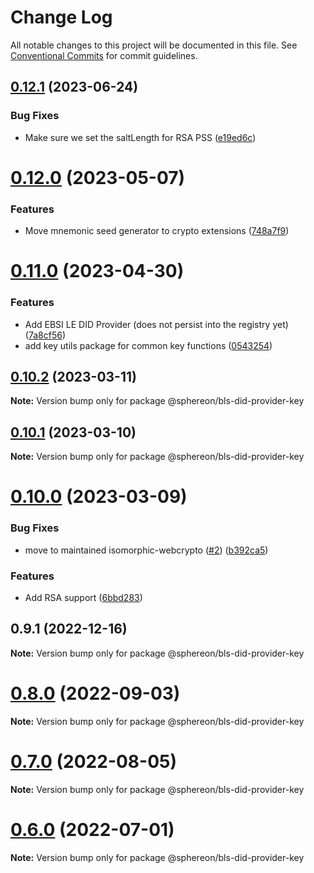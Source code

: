 # Change Log

All notable changes to this project will be documented in this file.
See [Conventional Commits](https://conventionalcommits.org) for commit guidelines.

## [0.12.1](https://github.com/Sphereon-Opensource/SSI-SDK/compare/v0.12.0...v0.12.1) (2023-06-24)

### Bug Fixes

- Make sure we set the saltLength for RSA PSS ([e19ed6c](https://github.com/Sphereon-Opensource/SSI-SDK/commit/e19ed6c3a7b8454e8074111d33fc59a9c6bcc611))

# [0.12.0](https://github.com/Sphereon-Opensource/SSI-SDK/compare/v0.11.0...v0.12.0) (2023-05-07)

### Features

- Move mnemonic seed generator to crypto extensions ([748a7f9](https://github.com/Sphereon-Opensource/SSI-SDK/commit/748a7f962d563c60aa543c0c6900aa0c0daea42d))

# [0.11.0](https://github.com/Sphereon-Opensource/SSI-SDK/compare/v0.10.2...v0.11.0) (2023-04-30)

### Features

- Add EBSI LE DID Provider (does not persist into the registry yet) ([7a8cf56](https://github.com/Sphereon-Opensource/SSI-SDK/commit/7a8cf5687152ba0a7449d93eeb40289d6af07acf))
- add key utils package for common key functions ([0543254](https://github.com/Sphereon-Opensource/SSI-SDK/commit/0543254d14b4ba54adeeab944315db5ba6221d47))

## [0.10.2](https://github.com/Sphereon-Opensource/SSI-SDK/compare/v0.10.1...v0.10.2) (2023-03-11)

**Note:** Version bump only for package @sphereon/bls-did-provider-key

## [0.10.1](https://github.com/Sphereon-Opensource/SSI-SDK/compare/v0.10.0...v0.10.1) (2023-03-10)

**Note:** Version bump only for package @sphereon/bls-did-provider-key

# [0.10.0](https://github.com/Sphereon-Opensource/SSI-SDK/compare/v0.9.1...v0.10.0) (2023-03-09)

### Bug Fixes

- move to maintained isomorphic-webcrypto ([#2](https://github.com/Sphereon-Opensource/SSI-SDK/issues/2)) ([b392ca5](https://github.com/Sphereon-Opensource/SSI-SDK/commit/b392ca521b676ce2c578ab507dcc444c45881033))

### Features

- Add RSA support ([6bbd283](https://github.com/Sphereon-Opensource/SSI-SDK/commit/6bbd283e82ee33a11feb8ad8346776d0948dcb80))

## 0.9.1 (2022-12-16)

**Note:** Version bump only for package @sphereon/bls-did-provider-key

# [0.8.0](https://github.com/Sphereon-Opensource/SSI-SDK/compare/v0.7.0...v0.8.0) (2022-09-03)

**Note:** Version bump only for package @sphereon/bls-did-provider-key

# [0.7.0](https://github.com/Sphereon-Opensource/SSI-SDK/compare/v0.6.0...v0.7.0) (2022-08-05)

**Note:** Version bump only for package @sphereon/bls-did-provider-key

# [0.6.0](https://github.com/Sphereon-Opensource/SSI-SDK/compare/v0.5.1...v0.6.0) (2022-07-01)

**Note:** Version bump only for package @sphereon/bls-did-provider-key
